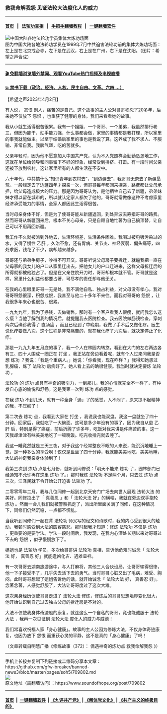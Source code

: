 ### 救我命解我怨 见证法轮大法度化人的威力
------------------------

#### [首页](https://github.com/gfw-breaker/banned-news3/blob/master/README.md) &nbsp;&nbsp;|&nbsp;&nbsp; [法轮功真相](https://github.com/begood0513/basic/blob/master/README.md)  &nbsp;&nbsp;|&nbsp;&nbsp; [手把手翻墙教程](https://github.com/gfw-breaker/guides/wiki)  &nbsp;&nbsp;|&nbsp;&nbsp; [一键翻墙软件](https://github.com/gfw-breaker/nogfw/blob/master/README.md)  



<div><img alt="中国大陆各地法轮功学员集体大炼功场面" src="https://img.soundofhope.org/2023-04/1680459192579.jpg"/>
<br/><figcaption class="caption">
 图为中国大陆各地法轮功学员在1999年7月中共迫害法轮功前的集体大炼功场面：左上是在北京戒台寺，左下是在武汉，右上是在广州，右下是在沈阳。（图片：希望之声合成）
</figcaption></div><hr/>

#### [ 🎬  免翻墙浏览墙外禁闻、观看YouTube热门视频及电视直播](https://github.com/gfw-breaker/HelloWorld)

#### [ 💥  禁书下载（政治、经济、人权、民主自由、文革、六四 ...）](https://github.com/gfw-breaker/books/blob/master/README.md)

<div><div class="Content__Wrapper sc-1bvya0-0 elmmKw article_body" data-checkusr="" itemprop="articleBody">
 <div id="post_place_1">
 </div>
 <p class="meta-top">
  <span class="meta">
   【希望之声2023年4月2日】
  </span>
 </p>
 <p style="margin-bottom:10px">
  有人说，
  <ok href="/term/4214">
   怨恨
  </ok>
  别人，痛苦的是自己。这个故事的主人公对哥哥积怨了20多年，后来她不仅放下
  <ok href="/term/4214">
   怨恨
  </ok>
  ，也重获了健康的身体。我们来看看她的故事。
 </p>
 <p>
  我从小就生活得很苦很累。我有一个姐姐、一个哥哥、一个弟弟，我虽然排行老三，但因为能干，动手能力强，什么事都会做，家里的事情都是我打理，所以家里的事我就能做主。以至于结婚后家里的事也是我说了算。这养成了我不求人、不服输、非常自我。我脾气犟，吃的苦就多。
 </p>
 <p>
  父亲年轻时，因为他不愿意加入中国共产党，认为不入党照样会勤勤恳恳地工作，这就在单位给领导和同事留下不好的印象，经常受到排挤、打击。有一段时间父亲还被下放到农村，这让家里所有的人都生活在不安中。
 </p>
 <p>
  六十年代，中共搞什么“知识青年到农村去”，“到边疆去”，我哥哥无奈去了新疆垦荒。一般规定去了边疆四年才探亲一次，但哥哥每年都回来探亲，路费都让父母承担，给父母造成极大的压力。那是因为哥哥认为，是他牺牲自己去了新疆，弟弟妹妹才得以留在城市的，所以就认定家人都欠了他的，哥哥就常做像这种不考虑家里经济承受能力的事情，全家人都因此生活得很苦。
 </p>
 <p>
  当时母亲身体不好，但是为了使哥哥能从新疆返回，到处奔波去筹措哥哥的路费。然而哥哥从新疆回来后，根本不关心母亲，只是自顾自地忙著为自己搞顶替，让自己可以不用再回新疆。
 </p>
 <p>
  我工作不久就被派到外地去，生活环境差，生活条件困难。我喝过被电镀污染过的水，又得了慢性
  <ok href="/term/86801">
   乙肝
  </ok>
  ，久治不愈，还有胃病、关节炎、神经衰弱、偏头痛等，四处求医，钱花了不少，病却越来越多。
 </p>
 <p>
  哥哥还与弟弟争房子，吵得不可开交。哥哥听说父母房子要拆迁，就逼我把一直在父母家的我女儿的户口从家里迁出去，把他女儿的户口迁进来，这样父母拆迁后的所得就都被他独占了。但是在父亲住院开刀时，哥哥却根本就不管。哥哥就是这样，家里什么利益他都要占著，可尽孝的责任却与他无关。
 </p>
 <p>
  在我的心里眼里哥哥一无是处，我不满他自私、独占利益，对父母没有孝心。我对哥哥积怨很深，积怨成恨，我甚至与他二十多年不来往。而我对哥哥的
  <ok href="/term/4214">
   怨恨
  </ok>
  ，让我很多年来心也很苦、很累。
 </p>
 <p>
  一九九九年，我为了挣钱，去做销售。那时有一个客户看我人很瘦，就问我怎么这么瘦？当他了解到我的情况后，就提醒我去医院检查。我去医院做肠镜检查，穿刺两次后确诊我得了
  <ok href="/term/365326">
   直肠癌
  </ok>
  ，而且已经到了中晚期，我做了手术后又做化疗。医生说化疗要做八次，这个过程是非常痛苦的，就在我化疗了六次后，就决定停止了化疗。
 </p>
 <p>
  那是一九九九年五月底的事了，我一个人在林园内转悠，看到在大门的左右两边各有三、四十人围成一圈正在
  <ok href="/term/7182">
   打坐
  </ok>
  。我正站在旁边看着呢，就有个人过来问我是否想
  <ok href="/term/351703">
   炼功
  </ok>
  ？我说：「我是个重病人。」她说：「你看我，现在咋样？」我得知她患过乳腺癌，炼了
  <ok href="/term/968">
   法轮功
  </ok>
  后病好了。她人看上去的确很健康。我当时就决定要炼
  <ok href="/term/968">
   法轮功
  </ok>
  。
 </p>
 <p>
  <ok href="/term/968">
   法轮功
  </ok>
  的
  <ok href="/term/351703">
   炼功
  </ok>
  点具有神奇的吸引力，一到那儿，我的心情就完全不一样了，有种发自心底的愉悦和舒畅。这是我第一次到
  <ok href="/term/351703">
   炼功
  </ok>
  点的感觉。
 </p>
 <p>
  在我
  <ok href="/term/351703">
   炼功
  </ok>
  不到几天，就有一种全身「通」了的感觉，人不闷了，原来提不起精神的我，不压抑了！
 </p>
 <p>
  第二次去
  <ok href="/term/351703">
   炼功
  </ok>
  点，我看到大家在
  <ok href="/term/7182">
   打坐
  </ok>
  ，我说我也能双盘。我这一盘就坐了四十分钟。回家后，我就吃了一大碗面。这可是多少年没有的事了，因为我自从患
  <ok href="/term/86801">
   乙肝
  </ok>
  后，特别是得了癌症，前后折腾了许多年，吃饭对我来讲是件痛苦的事。这一天我却津津有味美美地吃了一顿晚饭。吃完收拾完就去睡了。
 </p>
 <p>
  我这一睡竟然就是三天三夜，对于我这个经常整夜不眠的人来说，能沉沉地睡上一觉，是一种多么的享受啊！仅仅是盘坐了四十分钟，我就能美美地吃、美美地睡，大法的神奇我亲身体验到了！
 </p>
 <p>
  我第三次到
  <ok href="/term/351703">
   炼功
  </ok>
  点是七月份，就听到同修说：「明天不能来
  <ok href="/term/351703">
   炼功
  </ok>
  了，园林部门已经通知不允许再在这里
  <ok href="/term/351703">
   炼功
  </ok>
  了。」那时我炼
  <ok href="/term/968">
   法轮功
  </ok>
  不足两个月，只去过
  <ok href="/term/351703">
   炼功
  </ok>
  点三次，江泽民就下令开始公开迫害
  <ok href="/term/968">
   法轮功
  </ok>
  了。
 </p>
 <p>
  二零零零年二月，我与几位同修一起到北京天安门广场去向世人展现
  <ok href="/term/8055">
   法轮大法
  </ok>
  的美好。同修拉出了「
  <ok href="/term/7789">
   真善忍
  </ok>
  」和「
  <ok href="/term/8055">
   法轮大法
  </ok>
  好」的横幅，我就在旁边双手抱轮
  <ok href="/term/351703">
   炼功
  </ok>
  。然而一会儿我们就被警察抓走了，派出所里面关满了同修，在这种情况下，同修们仍然沉稳，一点都不慌乱。
 </p>
 <p>
  当我听到同修们一起在背
  <ok href="/term/968">
   法轮功
  </ok>
  师父写的经文和诗歌时，我的内心受到很大的触动，我顿时感受到大法的圆容慈悲。那时起我才知道：修炼
  <ok href="/term/968">
   法轮功
  </ok>
  不仅是
  <ok href="/term/351703">
   炼功
  </ok>
  ，更重要的是要学法。学法一段时间后，我发现，在我内心深处长期以来对哥哥过不去的
  <ok href="/term/4214">
   怨恨
  </ok>
  ，似乎慢慢放下了。
 </p>
 <p>
  姐姐也是
  <ok href="/term/968">
   法轮功
  </ok>
  学员，多次给哥哥讲
  <ok href="/term/968">
   法轮功
  </ok>
  真相，告诉他危难时诚念「
  <ok href="/term/8055">
   法轮大法
  </ok>
  好，
  <ok href="/term/7789">
   真善忍
  </ok>
  好」就能逢凶化吉、遇难呈祥。
 </p>
 <p>
  有一次哥哥去湖南旅游途中，与人打麻将，其他三人合伙设局，让哥哥输得很惨，他一下子接受不了，几乎失去活下去的勇气。当时哥哥心脏又出了毛病，难受、胸闷。此时哥哥想起了姐姐告诉他的话，就开始诚念「
  <ok href="/term/8055">
   法轮大法
  </ok>
  好，
  <ok href="/term/7789">
   真善忍
  </ok>
  好」，念著念著，人感觉舒服了，大法让哥哥度过了这次大难。
 </p>
 <p>
  这次亲身经历促使哥哥走进了
  <ok href="/term/8055">
   法轮大法
  </ok>
  修炼，修炼后的哥哥思想境界变化很大，他开始认识到自己过去独占父母的拆迁房是不对的。
 </p>
 <p>
  大法不仅使我身体奇迹般的康复，就连这么一个自私的哥哥，竟也能诚服于
  <ok href="/term/8055">
   法轮大法
  </ok>
  ，我再一次见证到
  <ok href="/term/8055">
   法轮大法
  </ok>
  度化人的威力与威德！
 </p>
 <p>
  我们常喜欢祝福人家「身心健康」。故事的主人公因为修炼大法，不仅身体奇迹康复，也因为放下
  <ok href="/term/4214">
   怨恨
  </ok>
  而重获心灵的平静，这不是真的「身心健康」了吗！
 </p>
 <p>
  （文章转载自明慧广播《修炼故事（372）：
  <ok href="https://www.mhradio.org/showprogram/15981.html">
   偶遇神奇的炼功点 救我命解我怨
  </ok>
  》）
 </p>
</div>
</div>
<hr/>
手机上长按并复制下列链接或二维码分享本文章：<br/>
https://github.com/gfw-breaker/banned-news3/blob/master/pages/soh5/709802.md <br/>
<a href='https://github.com/gfw-breaker/banned-news3/blob/master/pages/soh5/709802.md'><img src='https://github.com/gfw-breaker/banned-news3/blob/master/pages/soh5/709802.md.png'/></a> <br/>
原文地址（需翻墙访问）：https://www.soundofhope.org/post/709802


------------------------
#### [首页](https://github.com/gfw-breaker/banned-news3/blob/master/README.md) &nbsp;|&nbsp; [一键翻墙软件](https://github.com/gfw-breaker/nogfw/blob/master/README.md) &nbsp;| [《九评共产党》](https://github.com/gfw-breaker/9ping.md/blob/master/README.md#九评之一评共产党是什么) | [《解体党文化》](https://github.com/gfw-breaker/jtdwh.md/blob/master/README.md) | [《共产主义的终极目的》](https://github.com/gfw-breaker/gczydzjmd.md/blob/master/README.md)


<img src='http://gfw-breaker.win/banned-news3/pages/soh5/709802.md' width='0px' height='0px'/>